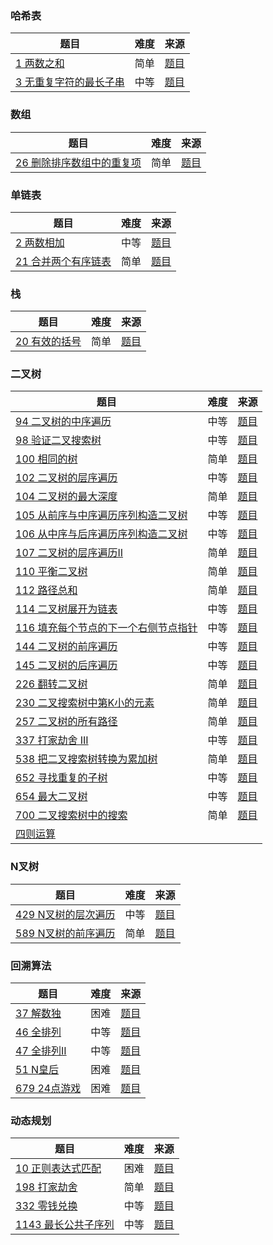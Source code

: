 ### 哈希表

|  题目   | 难度  | 来源 |
|  ----  | ----  | ----  |
| [1 两数之和](src/1/Solution.kt)  | 简单 | [题目](https://leetcode-cn.com/problems/two-sum/)
| [3 无重复字符的最长子串](src/3/Solution.kt)  | 中等 | [题目](https://leetcode-cn.com/problems/longest-substring-without-repeating-characters/)

### 数组

|  题目   | 难度  | 来源 |
|  ----  | ----  | ----  |
| [26 删除排序数组中的重复项](src/26/Solution.kt)  | 简单 | [题目](https://leetcode-cn.com/problems/remove-duplicates-from-sorted-array/)

### 单链表

|  题目   | 难度  | 来源 |
|  ----  | ----  | ----  |
| [2 两数相加](src/2/Solution.kt)  | 中等 | [题目](https://leetcode-cn.com/problems/add-two-numbers/)
| [21 合并两个有序链表](src/21/Solution.kt)  | 简单 | [题目](https://leetcode-cn.com/problems/merge-two-sorted-lists/)

### 栈

|  题目   | 难度  | 来源 |
|  ----  | ----  | ----  |
| [20 有效的括号](src/20/Solution.kt)  | 简单 | [题目](https://leetcode-cn.com/problems/valid-parentheses/)

### 二叉树

|  题目   | 难度  | 来源 |
|  ----  | ----  | ----  |
| [94 二叉树的中序遍历](src/94/Solution.kt)  | 中等 | [题目](https://leetcode-cn.com/problems/binary-tree-inorder-traversal/)
| [98 验证二叉搜索树](src/98/Solution.kt)  | 中等 | [题目](https://leetcode-cn.com/problems/validate-binary-search-tree/)
| [100 相同的树](src/100/Solution.kt)  | 简单 | [题目](https://leetcode-cn.com/problems/same-tree/)
| [102 二叉树的层序遍历](src/102/Solution.kt)  | 中等 | [题目](https://leetcode-cn.com/problems/binary-tree-level-order-traversal/)
| [104 二叉树的最大深度](src/104/Solution.kt)  | 简单 | [题目](https://leetcode-cn.com/problems/maximum-depth-of-binary-tree/submissions/)
| [105 从前序与中序遍历序列构造二叉树](src/105/Solution.kt)  | 中等 | [题目](https://leetcode-cn.com/problems/construct-binary-tree-from-preorder-and-inorder-traversal/)
| [106 从中序与后序遍历序列构造二叉树](src/106/Solution.kt)  | 中等 | [题目](https://leetcode-cn.com/problems/construct-binary-tree-from-inorder-and-postorder-traversal/)
| [107 二叉树的层序遍历II](src/107/Solution.kt)  | 简单 | [题目](https://leetcode-cn.com/problems/binary-tree-level-order-traversal-ii/)
| [110 平衡二叉树](src/110/Solution.kt) | 简单 | [题目](https://leetcode-cn.com/problems/balanced-binary-tree/)
| [112 路径总和](src/112/Solution.kt) | 简单 | [题目](https://leetcode-cn.com/problems/path-sum/)
| [114 二叉树展开为链表](src/114/Solution.kt)  | 中等 | [题目](https://leetcode-cn.com/problems/flatten-binary-tree-to-linked-list/)
| [116 填充每个节点的下一个右侧节点指针](src/116/Solution.kt)  | 中等 | [题目](https://leetcode-cn.com/problems/populating-next-right-pointers-in-each-node/)
| [144 二叉树的前序遍历](src/144/Solution.kt)  | 中等 | [题目](https://leetcode-cn.com/problems/binary-tree-preorder-traversal/)
| [145 二叉树的后序遍历](src/145/Solution.kt)  | 中等 | [题目](https://leetcode-cn.com/problems/binary-tree-postorder-traversal/)
| [226 翻转二叉树](src/226/Solution.kt) | 简单 | [题目](https://leetcode-cn.com/problems/invert-binary-tree/)
| [230 二叉搜索树中第K小的元素](src/230/Solution.kt) | 简单 | [题目](https://leetcode-cn.com/problems/kth-smallest-element-in-a-bst/)
| [257 二叉树的所有路径](src/257/Solution.kt) | 简单 | [题目](https://leetcode-cn.com/problems/binary-tree-paths/)
| [337 打家劫舍 III](src/337/Solution.kt) | 中等 | [题目](https://leetcode-cn.com/problems/house-robber-iii/)
| [538 把二叉搜索树转换为累加树](src/538/Solution.kt) | 简单 | [题目](https://leetcode-cn.com/problems/convert-bst-to-greater-tree/)
| [652 寻找重复的子树](src/652/Solution.kt) | 中等 | [题目](https://leetcode-cn.com/problems/find-duplicate-subtrees/)
| [654 最大二叉树](src/654/Solution.kt)  | 中等 | [题目](https://leetcode-cn.com/problems/maximum-binary-tree/)
| [700 二叉搜索树中的搜索](src/700/Solution.kt)  | 简单 | [题目](https://leetcode-cn.com/problems/search-in-a-binary-search-tree/)
| [四则运算](src/extra/四则运算.kt)

### N叉树

|  题目   | 难度  | 来源 |
|  ----  | ----  | ----  |
| [429 N叉树的层次遍历](src/429/Solution.kt)  | 中等 | [题目](https://leetcode-cn.com/problems/n-ary-tree-level-order-traversal/)
| [589 N叉树的前序遍历](src/589/Solution.kt)  | 简单 | [题目](https://leetcode-cn.com/problems/n-ary-tree-preorder-traversal/)


### 回溯算法

|  题目   | 难度  | 来源 |
|  ----  | ----  | ----  |
| [37 解数独](src/37/Solution.kt) | 困难 | [题目](https://leetcode-cn.com/problems/sudoku-solver/)
| [46 全排列](src/46/Solution.kt) | 中等 | [题目](https://leetcode-cn.com/problems/permutations/)
| [47 全排列II](src/47/Solution.kt) | 中等 | [题目](https://leetcode-cn.com/problems/permutations-ii/)
| [51 N皇后](src/51/Solution.kt) | 困难 | [题目](https://leetcode-cn.com/problems/n-queens/)
| [679 24点游戏](src/679/Solution.kt) | 困难 | [题目](https://leetcode-cn.com/problems/24-game/)


### 动态规划

|  题目   | 难度  | 来源 |
|  ----  | ----  | ----  |
| [10 正则表达式匹配](src/10/Solution.kt) | 困难 | [题目](https://leetcode-cn.com/problems/regular-expression-matching/)
| [198 打家劫舍](src/198/Solution.kt)  | 简单 | [题目](https://leetcode-cn.com/problems/house-robber/)
| [332 零钱兑换](src/332/Solution.kt)  | 中等 | [题目](https://leetcode-cn.com/problems/coin-change/submissions/)
| [1143 最长公共子序列](src/1143/Solution.kt)  | 中等 | [题目](https://leetcode-cn.com/problems/longest-common-subsequence/)